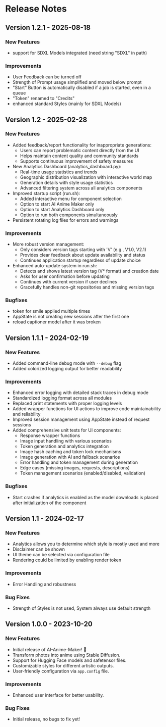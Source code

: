 # Release Notes
## Version 1.2.1 - 2025-08-18

### New Features
- support for SDXL Models integrated (need string "SDXL" in path)

### Improvements
- User Feedback can be turned off
- Strength of Prompt usage simplified and moved below prompt
- "Start" Button is automatically disabled if a job is started, even in a queue
- "Token" renamed to "Credits"
- enhanced standard Styles (mainly for SDXL Models)


## Version 1.2 - 2025-02-28

### New Features
- Added feedback/report functionality for inappropriate generations:
  - Users can report problematic content directly from the UI
  - Helps maintain content quality and community standards
  - Supports continuous improvement of safety measures
- New Analytics Dashboard (analytics_dashboard.py):
  - Real-time usage statistics and trends
  - Geographic distribution visualization with interactive world map
  - Generation details with style usage statistics
  - Advanced filtering system across all analytics components
- Improved startup script (run.sh):
  - Added interactive menu for component selection
  - Option to start AI Anime Maker only
  - Option to start Analytics Dashboard only
  - Option to run both components simultaneously
- Persistent rotating log files for errors and warnings
  
### Improvements
- More robust version management:
  - Only considers version tags starting with 'V' (e.g., V1.0, V2.1)
  - Provides clear feedback about update availability and status
  - Continues application startup regardless of update choice
- Enhanced auto-update system in run.sh:
  - Detects and shows latest version tag (V* format) and creation date
  - Asks for user confirmation before updating
  - Continues with current version if user declines
  - Gracefully handles non-git repositories and missing version tags

### Bugfixes
- token for smile applied multiple times
- AppState is not creating new sessions after the first one
- reload captioner model after it was broken
  
## Version 1.1.1 - 2024-02-19

### New Features
- Added command-line debug mode with `--debug` flag
- Added colorized logging output for better readability

### Improvements
- Enhanced error logging with detailed stack traces in debug mode
- Standardized logging format across all modules
- Replaced print statements with proper logging levels
- Added wrapper functions for UI actions to improve code maintainability and reliability
- Improved session management using AppState instead of request sessions
- Added comprehensive unit tests for UI components:
  - Response wrapper functions
  - Image input handling with various scenarios
  - Token generation and analytics integration
  - Image hash caching and token lock mechanisms
  - Image generation with AI and fallback scenarios
  - Error handling and token management during generation
  - Edge cases (missing images, requests, descriptions)
  - Token management scenarios (enabled/disabled, validation)

### Bugfixes
- Start crashes if analytics is enabled as the model downloads is placed after initialization of the component 

## Version 1.1 - 2024-02-17

### New Features
- Analytics allows you to determine which style is mostly used and more
- Disclaimer can be shown
- UI theme can be selected via configuration file
- Rendering could be limited by enabling render token

### Improvements
- Error Handling and robustness

### Bug Fixes
- Strength of Styles is not used, System always use default strength

## Version 1.0.0 - 2023-10-20

### New Features
- Initial release of AI-Anime-Maker! 🎉
- Transform photos into anime using Stable Diffusion.
- Support for Hugging Face models and safetensor files.
- Customizable styles for different artistic outputs.
- User-friendly configuration via `app.config` file.

### Improvements
- Enhanced user interface for better usability.

### Bug Fixes
- Initial release, no bugs to fix yet!
